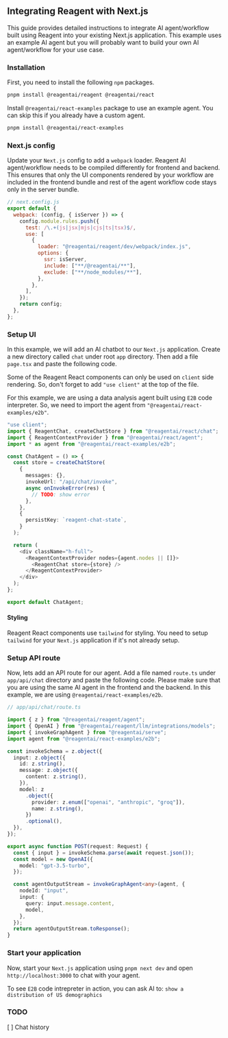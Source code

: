 ## Integrating Reagent with Next.js

This guide provides detailed instructions to integrate AI agent/workflow built using Reagent into your existing Next.js application. This example uses an example AI agent but you will probably want to build your own AI agent/workflow for your use case.

### Installation

First, you need to install the following `npm` packages.

```bash
pnpm install @reagentai/reagent @reagentai/react
```

Install `@reagentai/react-examples` package to use an example agent. You can skip this if you already have a custom agent.

```bash
pnpm install @reagentai/react-examples
```

### Next.js config

Update your `Next.js` config to add a `webpack` loader. Reagent AI agent/workflow needs to be compiled differently for frontend and backend. This ensures that only the UI components rendered by your workflow are included in the frontend bundle and rest of the agent workflow code stays only in the server bundle.

```javascript
// next.config.js
export default {
  webpack: (config, { isServer }) => {
    config.module.rules.push({
      test: /\.+(js|jsx|mjs|cjs|ts|tsx)$/,
      use: [
        {
          loader: "@reagentai/reagent/dev/webpack/index.js",
          options: {
            ssr: isServer,
            include: ["**/@reagentai/**"],
            exclude: ["**/node_modules/**"],
          },
        },
      ],
    });
    return config;
  },
};
```

### Setup UI

In this example, we will add an AI chatbot to our `Next.js` application. Create a new directory called `chat` under root `app` directory. Then add a file `page.tsx` and paste the following code.

Some of the Reagent React components can only be used on `client` side rendering. So, don't forget to add `"use client"` at the top of the file.

For this example, we are using a data analysis agent built using `E2B` code interpreter. So, we need to import the agent from `"@reagentai/react-examples/e2b"`.

```typescript
"use client";
import { ReagentChat, createChatStore } from "@reagentai/react/chat";
import { ReagentContextProvider } from "@reagentai/react/agent";
import * as agent from "@reagentai/react-examples/e2b";

const ChatAgent = () => {
  const store = createChatStore(
    {
      messages: {},
      invokeUrl: "/api/chat/invoke",
      async onInvokeError(res) {
        // TODO: show error
      },
    },
    {
      persistKey: `reagent-chat-state`,
    }
  );

  return (
    <div className="h-full">
      <ReagentContextProvider nodes={agent.nodes || []}>
        <ReagentChat store={store} />
      </ReagentContextProvider>
    </div>
  );
};

export default ChatAgent;
```

#### Styling

Reagent React components use `tailwind` for styling. You need to setup `tailwind` for your `Next.js` application if it's not already setup.

### Setup API route

Now, lets add an API route for our agent. Add a file named `route.ts` under `app/api/chat` directory and paste the following code. Please make sure that you are using the same AI agent in the frontend and the backend. In this example, we are using `@reagentai/react-examples/e2b`.

```typescript
// app/api/chat/route.ts

import { z } from "@reagentai/reagent/agent";
import { OpenAI } from "@reagentai/reagent/llm/integrations/models";
import { invokeGraphAgent } from "@reagentai/serve";
import agent from "@reagentai/react-examples/e2b";

const invokeSchema = z.object({
  input: z.object({
    id: z.string(),
    message: z.object({
      content: z.string(),
    }),
    model: z
      .object({
        provider: z.enum(["openai", "anthropic", "groq"]),
        name: z.string(),
      })
      .optional(),
  }),
});

export async function POST(request: Request) {
  const { input } = invokeSchema.parse(await request.json());
  const model = new OpenAI({
    model: "gpt-3.5-turbo",
  });

  const agentOutputStream = invokeGraphAgent<any>(agent, {
    nodeId: "input",
    input: {
      query: input.message.content,
      model,
    },
  });
  return agentOutputStream.toResponse();
}
```

### Start your application

Now, start your `Next.js` application using `pnpm next dev` and open `http://localhost:3000` to chat with your agent.

To see `E2B` code intrepreter in action, you can ask AI to: `show a distribution of US demographics`

### TODO

[ ] Chat history
